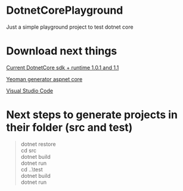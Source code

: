 # DotnetCorePlayground
Just a simple playground project to test dotnet core

# Download next things
[Current DotnetCore sdk + runtime 1.0.1 and 1.1](https://www.microsoft.com/net/download/core)

[Yeoman generator aspnet core](https://github.com/OmniSharp/generator-aspnet)

[Visual Studio Code](https://code.visualstudio.com/Download)

# Next steps to generate projects in their folder (src and test)
> dotnet restore\
> cd src\
> dotnet build\
> dotnet run\
> cd ..\test\
> dotnet build\
> dotnet run
